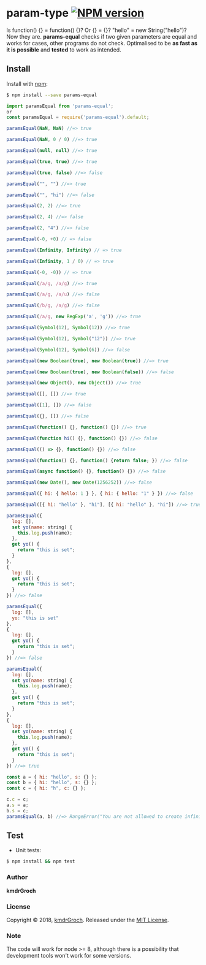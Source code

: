 # param-type [![NPM version](https://img.shields.io/npm/v/params-equal.svg?style=flat)](https://www.npmjs.com/package/params-equal)

Is function() {} = function() {}? Or {} = {}? "hello" = new String("hello")?
Now they are. **params-equal** checks if two given parameters are equal and works for cases, other programs do not check. Optimalised to be **as fast as it is possible** and **tested** to work as intended.

## Install

Install with [npm](https://www.npmjs.com/):

```sh
$ npm install --save params-equal
```

```js
import paramsEqual from 'params-equal';
or
const paramsEqual = require('params-equal').default;

paramsEqual(NaN, NaN) //=> true

paramsEqual(NaN, 0 / 0) //=> true

paramsEqual(null, null) //=> true

paramsEqual(true, true) //=> true

paramsEqual(true, false) //=> false

paramsEqual("", "") //=> true

paramsEqual("", "hi") //=> false

paramsEqual(2, 2) //=> true

paramsEqual(2, 4) //=> false

paramsEqual(2, "4") //=> false

paramsEqual(-0, +0) // => false

paramsEqual(Infinity, Infinity) // => true

paramsEqual(Infinity, 1 / 0) // => true

paramsEqual(-0, -0)) // => true

paramsEqual(/a/g, /a/g) //=> true

paramsEqual(/a/g, /a/u) //=> false

paramsEqual(/b/g, /a/g) //=> false

paramsEqual(/a/g, new RegExp('a', 'g')) //=> true

paramsEqual(Symbol(12), Symbol(12)) //=> true

paramsEqual(Symbol(12), Symbol("12")) //=> true

paramsEqual(Symbol(12), Symbol(6)) //=> false

paramsEqual(new Boolean(true), new Boolean(true)) //=> true

paramsEqual(new Boolean(true), new Boolean(false)) //=> false

paramsEqual(new Object(), new Object()) //=> true

paramsEqual([], []) //=> true

paramsEqual([1], []) //=> false

paramsEqual({}, []) //=> false

paramsEqual(function() {}, function() {}) //=> true

paramsEqual(function hi() {}, function() {}) //=> false

paramsEqual(() => {}, function() {}) //=> false

paramsEqual(function() {}, function() {return false; }) //=> false

paramsEqual(async function() {}, function() {}) //=> false

paramsEqual(new Date(), new Date(1256252)) //=> false

paramsEqual({ hi: { hello: 1 } }, { hi: { hello: "1" } }) //=> false

paramsEqual([{ hi: "hello" }, "hi"], [{ hi: "hello" }, "hi"]) //=> true

paramsEqual({
  log: [],
  set yo(name: string) {
    this.log.push(name);
  },
  get yo() {
    return "this is set";
  }
},
{
  log: [],
  get yo() {
    return "this is set";
  }
}) //=> false

paramsEqual({
  log: [],
  yo: "this is set"
},
{
  log: [],
  get yo() {
    return "this is set";
  }
}) //=> false

paramsEqual({
  log: [],
  set yo(name: string) {
    this.log.push(name);
  },
  get yo() {
    return "this is set";
  }
},
{
  log: [],
  set yo(name: string) {
    this.log.push(name);
  },
  get yo() {
    return "this is set";
  }
}) //=> true

const a = { hi: "hello", s: {} };
const b = { hi: "hello", s: {} };
const c = { hi: "h", c: {} };

c.c = c;
a.s = a;
b.s = c;
paramsEqual(a, b) //=> RangeError("You are not allowed to create infinite nest")
```

## Test

- Unit tests:
```sh
$ npm install && npm test
```

### Author

**kmdrGroch**

### License
Copyright © 2018, [kmdrGroch](https://github.com/kmdrgroch).
Released under the [MIT License](LICENSE).

### Note
The code will work for node >= 8, although there is a possibility that development tools won't work for some versions.
